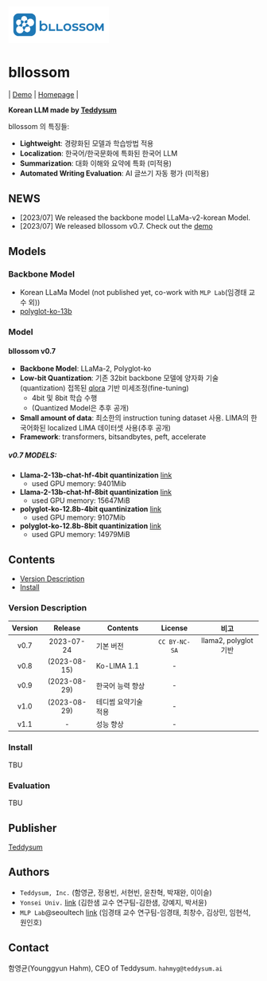 <img src="./bllossom_icon.png" width="40%" height="40%">

# bllossom

| [Demo](http://121.134.238.173:7862/) | [Homepage](http://teddysum.ai/) |

**Korean LLM made by [Teddysum](http://teddysum.ai/)**

bllossom 의 특징들:

* **Lightweight**: 경량화된 모델과 학습방법 적용
* **Localization**: 한국어/한국문화에 특화된 한국어 LLM
* **Summarization**: 대화 이해와 요약에 특화 (미적용)
* **Automated Writing Evaluation**: AI 글쓰기 자동 평가 (미적용)

## NEWS
* [2023/07] We released the backbone model LLaMa-v2-korean Model.
* [2023/07] We released bllossom v0.7. Check out the [demo](http://121.134.238.173:7862/)

## Models
### Backbone Model
* Korean LLaMa Model (not published yet, co-work with `MLP Lab`(임경태 교수 외))
* [polyglot-ko-13b](https://huggingface.co/EleutherAI/polyglot-ko-1.3b)

### Model

#### bllossom v0.7
* **Backbone Model**: LLaMa-2, Polyglot-ko
* **Low-bit Quantization**: 기존 32bit backbone 모델에 양자화 기술(quantization) 접목된 [qlora](https://github.com/artidoro/qlora) 기반 미세조정(fine-tuning)
  - 4bit 및 8bit 학습 수행
  - (Quantized Model은 추후 공개)
* **Small amount of data**: 최소한의 instruction tuning dataset 사용. LIMA의 한국어화된 localized LIMA 데이터셋 사용(추후 공개)
* **Framework**: transformers, bitsandbytes, peft, accelerate

##### **v0.7 MODELS:**
* **Llama-2-13b-chat-hf-4bit quantinization** [link](http://TBU)
  - used GPU memory: 9401Mib
* **Llama-2-13b-chat-hf-8bit quantinization** [link](http://TBU)
  - used GPU memory: 15647MiB
* **polyglot-ko-12.8b-4bit quantinization** [link](http://TBU)
  - used GPU memory: 9107Mib
* **polyglot-ko-12.8b-8bit quantinization** [link](http://TBU)
  - used GPU memory: 14979MiB
  

## Contents
* [Version Description](https://github.com/teddysum/bllossom#version-description)
* [Install](https://github.com/teddysum/bllossom/#install)

### Version Description
| Version| Release      | Contents           | License     | 비고     |
|:------:|:------------:|--------------------|:------------:|:--------:|
| v0.7   | 2023-07-24   | 기본 버전           |`CC BY-NC-SA`|llama2, polyglot 기반|
| v0.8   | (2023-08-15) | Ko-LIMA 1.1         |   -         |          |
| v0.9   | (2023-08-29) | 한국어 능력 향상     |   -         |           |
| v1.0   | (2023-08-29) | 테디썸 요약기술 적용 |   -         |           |
| v1.1   | -            | 성능 향상            |   -         |          |

### Install
TBU

### Evaluation
TBU

## Publisher
[Teddysum](http://teddysum.ai/)

## Authors
* `Teddysum, Inc.` (함영균, 정용빈, 서현빈, 윤찬혁, 박재완, 이이슬)
* `Yonsei Univ.` [link](https://sites.google.com/view/hansaemkim/hansaem-kim) (김한샘 교수 연구팀-김한샘, 강예지, 박서윤)
* `MLP Lab`@seoultech [link](https://sites.google.com/view/aailab) (임경태 교수 연구팀-임경태, 최창수, 김상민, 임현석, 원인호)

## Contact
함영균(Younggyun Hahm), CEO of Teddysum. `hahmyg@teddysum.ai`
